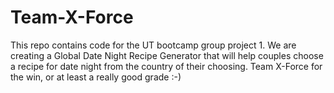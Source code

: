 # Team-X-Force
This repo contains code for the UT bootcamp group project 1. We are creating a Global Date Night Recipe Generator that will help couples choose a recipe for date night from the country of their choosing. Team X-Force for the win, or at least a really good grade :-)
